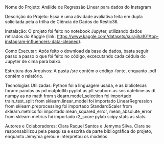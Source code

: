 Nome do Projeto: Análide de Regressão Linear para dados do Instagram

Descrição do Projeto: Essa é uma atividade avaliativa feita em dupla solicitada pela a trilha de Ciência de Dados do Restic36. 

Instalação: O projeto foi feito no notebook Jupyter, utilizando dados retirados do Kaggle (link: https://www.kaggle.com/datasets/surajjha101/top-instagram-influencers-data-cleaned).

Como Executar: Após feito o download da base de dados, basta seguir passo a passo o que foi feito no código, excecutando cada cédula do Jupyter de cima para baixo.

Estrutura dos Arquivos:  A pasta /src contém o código-fonte, enquanto .pdf contém o relatório.

Tecnologias Utilizadas: Python foi a linguagem usada, e as bibliotecas foram:
pandas as pd 
matplotlib.pyplot as plt
seaborn as sns
datetime as dt
numpy as np
math
from sklearn.model_selection foi importado train_test_split
from sklearn.linear_model foi importado LinearRegression
from sklearn.preprocessing foi importado StandardScaler
from sklearn.metrics foi importado mean_squared_error, mean_absolute_error
from sklearn.metrics foi importado r2_score
pylab
scipy.stats as stats   

Autores e Colaboradores: Clara Raquel Santos e Jemyma Silva. Clara se responsabilizou pela pesquisa e escrita da parte bibliográfica do projeto, enquanto Jemyma gerou e interpretou os modelos.
